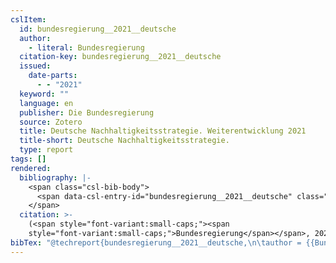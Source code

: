 ```yaml
---
cslItem:
  id: bundesregierung__2021__deutsche
  author:
    - literal: Bundesregierung
  citation-key: bundesregierung__2021__deutsche
  issued:
    date-parts:
      - - "2021"
  keyword: ""
  language: en
  publisher: Die Bundesregierung
  source: Zotero
  title: Deutsche Nachhaltigkeitsstrategie. Weiterentwicklung 2021
  title-short: Deutsche Nachhaltigkeitsstrategie.
  type: report
tags: []
rendered:
  bibliography: |-
    <span class="csl-bib-body">
      <span data-csl-entry-id="bundesregierung__2021__deutsche" class="csl-entry"><span class='author-bib'>Bundesregierung</span>. <span class='date-bib'>(2021)</span>. <span class='title'><i><b><span style="font-style:normal;">Deutsche Nachhaltigkeitsstrategie. Weiterentwicklung 2021</span></b></i></span>. Die Bundesregierung.</span>
    </span>
  citation: >-
    (<span style="font-variant:small-caps;"><span
    style="font-variant:small-caps;">Bundesregierung</span></span>, 2021)
bibTex: "@techreport{bundesregierung__2021__deutsche,\n\tauthor = {{Bundesregierung}},\n\tyear = {2021},\n\tinstitution = {Die Bundesregierung},\n\ttitle = {Deutsche {Nachhaltigkeitsstrategie}. {Weiterentwicklung} 2021},\n}\n\n"
---
```

